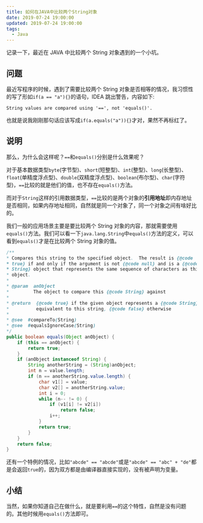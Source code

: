 ```yaml
---
title: 如何在JAVA中比较两个String对象
date: 2019-07-24 19:00:00
updated: 2019-07-24 19:00:00
tags:
  - Java
---
```


记录一下，最近在 JAVA 中比较两个 String 对象遇到的一个小坑。

<!--more-->

## 问题

最近写程序的时候，遇到了需要比较两个 String 对象是否相等的情况，我习惯性的写了形如`if(a == "a"){}`的语句，IDEA 跳出警告，内容如下:

```text
String values are compared using '==', not 'equals()'.
```

也就是说我刚刚那句话应该写成`if(a.equals("a")){}`才对，果然不再标红了。

## 说明

那么，为什么会这样呢？`==`和`equals()`分别是什么效果呢？

对于基本数据类型`byte`(字节型)、`short`(短整型)、`int`(整型)、`long`(长整型)、`float`(单精度浮点型)、`double`(双精度浮点型)、`boolean`(布尔型)、`char`(字符型)，`==`比较的就是他们的值，也不存在`equals()`方法。

而对于`String`这样的引用数据类型，`==`比较的是两个对象的**引用地址**即内存地址是否相同，如果内存地址相同，自然就是同一个对象了，同一个对象之间有啥好比的。

我们一般的应用场景主要是要比较两个 String 对象的内容，那就需要使用`equals()`方法。我们可以看一下`java.lang.String`中`equals()`方法的定义，可以看到`equals()`才是在比较两个 String 对象的值。

```java
/**
* Compares this string to the specified object.  The result is {@code
* true} if and only if the argument is not {@code null} and is a {@code
* String} object that represents the same sequence of characters as this
* object.
*
* @param  anObject
*         The object to compare this {@code String} against
*
* @return  {@code true} if the given object represents a {@code String}
*          equivalent to this string, {@code false} otherwise
*
* @see  #compareTo(String)
* @see  #equalsIgnoreCase(String)
*/
public boolean equals(Object anObject) {
    if (this == anObject) {
        return true;
    }
    if (anObject instanceof String) {
        String anotherString = (String)anObject;
        int n = value.length;
        if (n == anotherString.value.length) {
            char v1[] = value;
            char v2[] = anotherString.value;
            int i = 0;
            while (n-- != 0) {
                if (v1[i] != v2[i])
                    return false;
                i++;
            }
            return true;
        }
    }
    return false;
}
```

还有一个特例的情况，比如`"abcde" == "abcde"`或是`"abcde" == "abc" + "de"`都是会返回`true`的，因为双方都是由编译器直接实现的，没有被声明为变量。

## 小结

当然，如果你知道自己在做什么，就是要利用`==`的这个特性，自然是没有问题的。其他时候用`equals()`方法即可。
